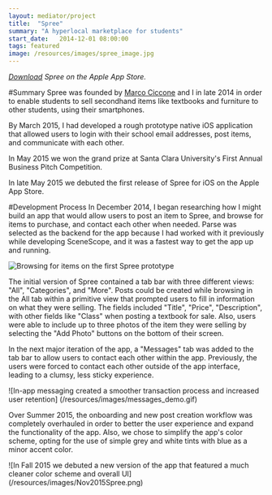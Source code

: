 ```yaml
---
layout: mediator/project
title:  "Spree"
summary: "A hyperlocal marketplace for students"
start_date:   2014-12-01 08:00:00
tags: featured
image: /resources/images/spree_image.jpg
---
```


*[Download](https://itunes.apple.com/us/app/spree-student-marketplace/id965705751?mt=8) Spree on the Apple App Store.*

#Summary
Spree was founded by [Marco Ciccone](https://www.linkedin.com/in/mciccone10) and I in late 2014 in order to enable students to sell secondhand items like textbooks and furniture to other students, using their smartphones. 

By March 2015, I had developed a rough prototype native iOS application that allowed users to login with their school email addresses, post items, and communicate with each other. 

In May 2015 we won the grand prize at Santa Clara University's First Annual Business Pitch Competition.

In late May 2015 we debuted the first release of Spree for iOS on the Apple App Store.

#Development Process
In December 2014, I began researching how I might build an app that would allow users to post an item to Spree, and browse for items to purchase, and contact each other when needed. Parse was selected as the backend for the app because I had worked with it previously while developing SceneScope, and it was a fastest way to get the app up and running.

![Browsing for items on the first Spree prototype]({{site.cdn_path}}/photos/spree_prototype_demo.gif) 

The initial version of Spree contained a tab bar with three different views: "All", "Categories", and "More". Posts could be created while browsing in the All tab within a primitive view that prompted users to fill in information on what they were selling. The fields included "Title", "Price", "Description", with other fields like "Class" when posting a textbook for sale. Also, users were able to include up to three photos of the item they were selling by selecting the "Add Photo" buttons on the bottom of their screen.

In the next major iteration of the app, a "Messages" tab was added to the tab bar to allow users to contact each other within the app. Previously, the users were forced to contact each other outside of the app interface, leading to a clumsy, less sticky experience. 

![In-app messaging created a smoother transaction process and increased user retention] (/resources/images/messages_demo.gif)

Over Summer 2015, the onboarding and new post creation workflow was completely overhauled in order to better the user experience and expand the functionality of the app. Also, we chose to simplify the app's color scheme, opting for the use of simple grey and white tints with blue as a minor accent color. 

![In Fall 2015 we debuted a new version of the app that featured a much cleaner color scheme and overall UI] (/resources/images/Nov2015Spree.png)